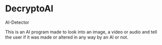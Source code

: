 # DecryptoAI
AI-Detector

This is an AI program made to look into an image, a video or audio and tell the user if it was made or altered in any way by an AI or not.
